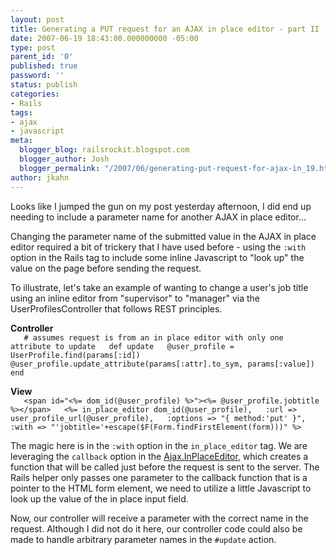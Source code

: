 ```yaml
---
layout: post
title: Generating a PUT request for an AJAX in place editor - part II
date: 2007-06-19 18:43:00.000000000 -05:00
type: post
parent_id: '0'
published: true
password: ''
status: publish
categories:
- Rails
tags:
- ajax
- javascript
meta:
  blogger_blog: railsrockit.blogspot.com
  blogger_author: Josh
  blogger_permalink: "/2007/06/generating-put-request-for-ajax-in_19.html"
author: jkahn
---
```

Looks like I jumped the gun on my post yesterday afternoon, I did end up needing to include a parameter name for another AJAX in place editor...

Changing the parameter name of the submitted value in the AJAX in place editor required a bit of trickery that I have used before - using the `:with` option in the Rails tag to include some inline Javascript to "look up" the value on the page before sending the request.

To illustrate, let's take an example of wanting to change a user's job title using an inline editor from "supervisor" to "manager" via the UserProfilesController that follows REST principles.

**Controller**  
`    # assumes request is from an in place editor with only one attribute to update   def update   @user_profile = UserProfile.find(params[:id])   @user_profile.update_attribute(params[:attr].to_sym, params[:value])   end    `

**View**  
`    <span id="<%= dom_id(@user_profile) %>"><%= @user_profile.jobtitle %></span>   <%= in_place_editor dom_id(@user_profile),   :url => user_profile_url(@user_profile),   :options => "{ method:'put' }",   :with => "'jobtitle='+escape($F(Form.findFirstElement(form)))" %>    `

The magic here is in the `:with` option in the `in_place_editor` tag. We are leveraging the `callback` option in the [Ajax.InPlaceEditor](http://wiki.script.aculo.us/scriptaculous/show/Ajax.InPlaceEditor), which creates a function that will be called just before the request is sent to the server. The Rails helper only passes one parameter to the callback function that is a pointer to the HTML form element, we need to utilize a little Javascript to look up the value of the in place input field.

Now, our controller will receive a parameter with the correct name in the request. Although I did not do it here, our controller code could also be made to handle arbitrary parameter names in the `#update` action.